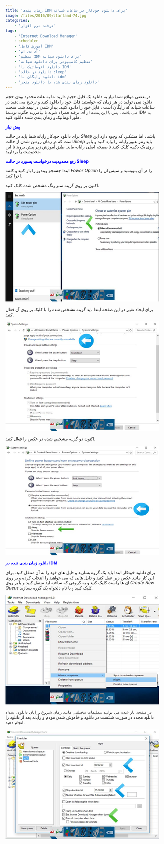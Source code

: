 ```yaml
---
title: 'زمان بندی IDM برای دانلود خودکار در ساعات شبانه'
image: /files/2016/09/itarfand-74.jpg
categories:
    - 'ترفند نرم افزار'
tags:
    - 'Internet Download Manager'
    - scheduler
    - 'آموزش کامل IDM'
    - 'آی دی ام'
    - 'تنظیم IDM برای دانلود شبانه'
    - 'تنظیم کامپیوتر برای دانلود شبانه'
    - 'دانلود اتوماتیک با IDM'
    - 'دانلود در حالت sleep'
    - 'دانلود رایگان با idm'
    - 'دانلود زمان بندی شده با دانلود منجر'
---
```


در بعضی مواقع شما نیاز به دانلود یک فایل حجیم دارید اما به علت محدود بودن حجم دانلود نمی توانید در هر زمان که خواستید فایل خود را دانلود کنید و ترجیح می دهید در ساعات شبانه که رایگان است ، فایل خود را دانلود کنید. بیدار شدن در نیمه شب سخت می باشد ، پس با این پست از آی ترفند همراه شوید تا بیاموزید چگونه توسط IDM به طور اتوماتیک و زمان بندی شده دانلود کنید.

<span style="color: #0000ff;">**پیش نیاز**</span>

برای دانلود خودکار رایانه شما باید در حالت *Sleep* باشد ، اما مشکلی که وجود دارد این است که در زمان روشن شدن از حالت *Sleep* باید رمز عبور رایانه را وارد کنید و یا بر روی یک دکمه کلیک کنید تا صفحه اصلی رایانه بیاید. طبق آموزش زیر پیش بروید تا این محدودیت را بردارید.

<span style="color: #0000ff;">**رفع محدودیت درخواست پسورد در حالت Sleep**</span>

ابتدا جستجو ویندوز را باز کنید و کلمه *Power Option* را در آن بنویسید و سپس آن را اجرا کنید.

اکنون بر روی گزینه سبز رنگ مشخص شده کلیک کنید.

![itarfand- (69)](/files/2016/09/itarfand-69.jpg)  

برای ایجاد تغییر در این صفحه ابتدا باید گزینه مشخص شده را با کلیک بر روی آن فعال کنید.

![itarfand- (70)](/files/2016/09/itarfand-70.jpg)  

اکنون دو گزینه مشخص شده در عکس را فعال کنید.

![itarfand- (71)](/files/2016/09/itarfand-71.jpg)  

<span style="color: #0000ff;">**دانلود زمان بندی شده در IDM**</span>

برای دانلود خودکار ابتدا باید یک گروه بسازید و فایل های خود را به آن منتقل کنید. برای این کار مانند عکس زیر عمل کنید و فایل هایی که می خواهید را انتخاب کرده و بر روی آن ها راست کلیک کنید و به گروهی که ساخته اید منتقل کنید و یا بر روی *Create New Queue* کلیک کنید و با نام دلخواه یک گروه بسازید.

![itarfand- (72)](/files/2016/09/itarfand-72.jpg)  

در صفحه باز شده می توانید تنظیمات مختلفی مانند زمان شروع و پایان دانلود ، تعداد دانلود مجدد در صورت شکست در دانلود و خاموش شدن مودم و رایانه بعد از دانلود را انجام دهید.

![itarfand-73](/files/2016/09/itarfand-73.jpg)  